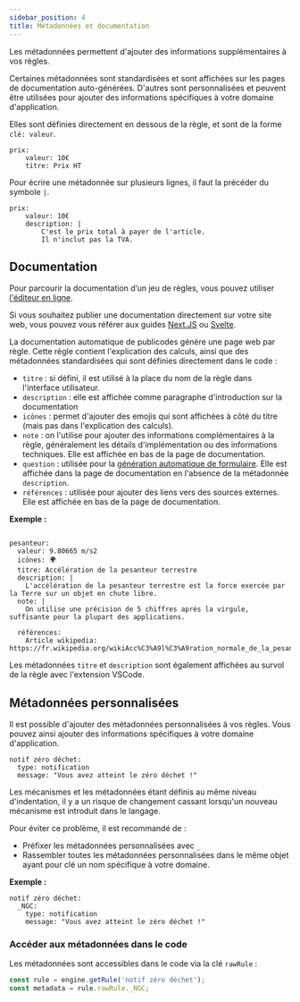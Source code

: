 ```yaml
---
sidebar_position: 4
title: Métadonnées et documentation
---
```


Les métadonnées permettent d'ajouter des informations supplémentaires à vos règles.

Certaines métadonnées sont standardisées et sont affichées sur les pages de documentation auto-générées. D'autres sont personnalisées et peuvent être utilisées pour ajouter des informations spécifiques à votre domaine d'application.

Elles sont définies directement en dessous de la règle, et sont de la forme `clé: valeur`.

```publicodes*
prix:
    valeur: 10€
    titre: Prix HT
```

Pour écrire une métadonnée sur plusieurs lignes, il faut la précéder du symbole `|`.

```publicodes
prix:
    valeur: 10€
    description: |
        C'est le prix total à payer de l'article.
        Il n'inclut pas la TVA.
```

## Documentation

<Callout type="tip">

Pour parcourir la documentation d’un jeu de règles, vous pouvez utiliser [l'éditeur en ligne](https://publi.codes/studio).

Si vous souhaitez publier une documentation directement sur votre site web, vous pouvez vous référer aux guides [Next.JS](/docs/guides/nextjs) ou [Svelte](/docs/guides/svelte).

</Callout>

La documentation automatique de publicodes génère une page web par règle. Cette règle contient l'explication des calculs, ainsi que des métadonnées standardisées qui sont définies directement dans le code :

-   `titre` : si défini, il est utilisé à la place du nom de la règle dans l'interface utilisateur.
-   `description` : elle est affichée comme paragraphe d'introduction sur la documentation
-   `icônes` : permet d'ajouter des emojis qui sont affichées à côté du titre (mais pas dans l'explication des calculs).
-   `note` : on l'utilise pour ajouter des informations complémentaires à la règle, généralement les détails d'implémentation ou des informations techniques. Elle est affichée en bas de la page de documentation.
-   `question` : utilisée pour la [génération automatique de formulaire](/docs/guides/formulaire). Elle est affichée dans la page de documentation en l'absence de la métadonnée `description`.
-   `références` : utilisée pour ajouter des liens vers des sources externes. Elle est affichée en bas de la page de documentation.

**Exemple :**

```publicodes

pesanteur:
  valeur: 9.80665 m/s2
  icônes: 🌍
  titre: Accélération de la pesanteur terrestre
  description: |
    L'accélération de la pesanteur terrestre est la force exercée par la Terre sur un objet en chute libre.
  note: |
    On utilise une précision de 5 chiffres après la virgule, suffisante pour la plupart des applications.

  références:
    Article wikipedia: https://fr.wikipedia.org/wikiAcc%C3%A9l%C3%A9ration_normale_de_la_pesanteur_terrestre

```

<Callout type="info" title="Extension VSCode">

Les métadonnées `titre` et `description` sont également affichées au survol de la règle avec l'extension VSCode.

</Callout>

## Métadonnées personnalisées

Il est possible d'ajouter des métadonnées personnalisées à vos règles. Vous pouvez ainsi ajouter des informations spécifiques à votre domaine d'application.

```publicodes
notif zéro déchet:
  type: notification
  message: "Vous avez atteint le zéro déchet !"
```

<Callout type="warning">

Les mécanismes et les métadonnées étant définis au même niveau d'indentation, il y a un risque de changement cassant lorsqu'un nouveau mécanisme est introduit dans le langage.

Pour éviter ce problème, il est recommandé de :

-   Préfixer les métadonnées personnalisées avec `_`
-   Rassembler toutes les métadonnées personnalisées dans le même objet ayant pour clé un nom spécifique à votre domaine.

**Exemple :**

```publicodes
notif zéro déchet:
  _NGC:
    type: notification
    message: "Vous avez atteint le zéro déchet !"

```

</Callout>

### Accéder aux métadonnées dans le code

Les métadonnées sont accessibles dans le code via la clé `rawRule` :

```javascript
const rule = engine.getRule('notif zéro déchet');
const metadata = rule.rawRule._NGC;
```
